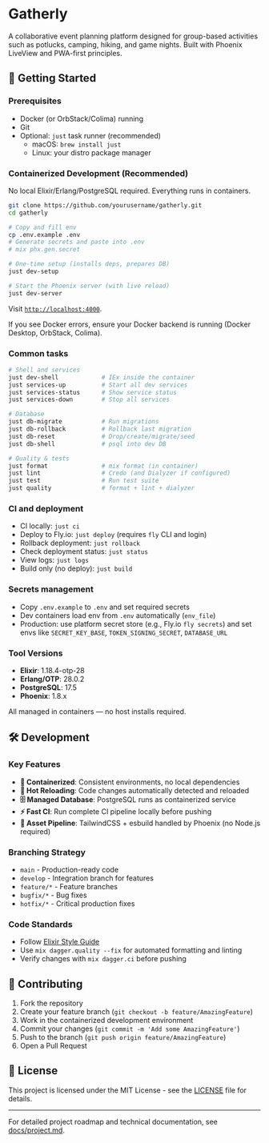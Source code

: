 # Gatherly

A collaborative event planning platform designed for group-based activities such as potlucks, camping, hiking, and game nights. Built with Phoenix LiveView and PWA-first principles.

## 🚀 Getting Started

### Prerequisites
- Docker (or OrbStack/Colima) running
- Git
- Optional: `just` task runner (recommended)
  - macOS: `brew install just`
  - Linux: your distro package manager

### Containerized Development (Recommended)

No local Elixir/Erlang/PostgreSQL required. Everything runs in containers.

```bash
git clone https://github.com/yourusername/gatherly.git
cd gatherly

# Copy and fill env
cp .env.example .env
# Generate secrets and paste into .env
# mix phx.gen.secret

# One-time setup (installs deps, prepares DB)
just dev-setup

# Start the Phoenix server (with live reload)
just dev-server
```

Visit [`http://localhost:4000`](http://localhost:4000).

If you see Docker errors, ensure your Docker backend is running (Docker Desktop, OrbStack, Colima).

### Common tasks

```bash
# Shell and services
just dev-shell            # IEx inside the container
just services-up          # Start all dev services
just services-status      # Show service status
just services-down        # Stop all services

# Database
just db-migrate           # Run migrations
just db-rollback          # Rollback last migration
just db-reset             # Drop/create/migrate/seed
just db-shell             # psql into dev DB

# Quality & tests
just format               # mix format (in container)
just lint                 # Credo (and Dialyzer if configured)
just test                 # Run test suite
just quality              # format + lint + dialyzer
```

### CI and deployment

- CI locally: `just ci`
- Deploy to Fly.io: `just deploy` (requires `fly` CLI and login)
- Rollback deployment: `just rollback`
- Check deployment status: `just status`
- View logs: `just logs`
- Build only (no deploy): `just build`

### Secrets management
- Copy `.env.example` to `.env` and set required secrets
- Dev containers load env from `.env` automatically (`env_file`)
- Production: use platform secret store (e.g., Fly.io `fly secrets`) and set envs like `SECRET_KEY_BASE`, `TOKEN_SIGNING_SECRET`, `DATABASE_URL`

### Tool Versions

- **Elixir**: 1.18.4-otp-28
- **Erlang/OTP**: 28.0.2
- **PostgreSQL**: 17.5
- **Phoenix**: 1.8.x

All managed in containers — no host installs required.

## 🛠 Development

### Key Features
- **🐳 Containerized**: Consistent environments, no local dependencies
- **🔄 Hot Reloading**: Code changes automatically detected and reloaded
- **🗄️ Managed Database**: PostgreSQL runs as containerized service
- **⚡ Fast CI**: Run complete CI pipeline locally before pushing
- **🔧 Asset Pipeline**: TailwindCSS + esbuild handled by Phoenix (no Node.js required)

### Branching Strategy
- `main` - Production-ready code
- `develop` - Integration branch for features
- `feature/*` - Feature branches
- `bugfix/*` - Bug fixes
- `hotfix/*` - Critical production fixes

### Code Standards
- Follow [Elixir Style Guide](https://github.com/christopheradams/elixir_style_guide)
- Use `mix dagger.quality --fix` for automated formatting and linting
- Verify changes with `mix dagger.ci` before pushing

## 🤝 Contributing

1. Fork the repository
2. Create your feature branch (`git checkout -b feature/AmazingFeature`)
3. Work in the containerized development environment
4. Commit your changes (`git commit -m 'Add some AmazingFeature'`)
5. Push to the branch (`git push origin feature/AmazingFeature`)
6. Open a Pull Request

## 📝 License

This project is licensed under the MIT License - see the [LICENSE](LICENSE) file for details.

---

For detailed project roadmap and technical documentation, see [docs/project.md](docs/project.md).
